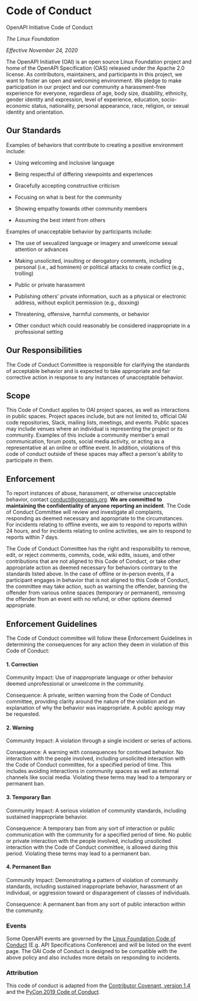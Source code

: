 # Code of Conduct

OpenAPI Initiative Code of Conduct

_The Linux Foundation_

_Effective November 24, 2020_

The OpenAPI Initiative (OAI) is an open source Linux Foundation project and home
of the OpenAPI Specification (OAS) released under the Apache 2.0 license. As
contributors, maintainers, and participants in this project, we want to foster
an open and welcoming environment. We pledge to make participation in our
project and our community a harassment-free experience for everyone, regardless
of age, body size, disability, ethnicity, gender identity and expression, level
of experience, education, socio-economic status, nationality, personal
appearance, race, religion, or sexual identity and orientation.

## Our Standards

Examples of behaviors that contribute to creating a positive environment
include:

- Using welcoming and inclusive language

- Being respectful of differing viewpoints and experiences

- Gracefully accepting constructive criticism

- Focusing on what is best for the community

- Showing empathy towards other community members

- Assuming the best intent from others

Examples of unacceptable behavior by participants include:

- The use of sexualized language or imagery and unwelcome sexual attention or
  advances

- Making unsolicited, insulting or derogatory comments, including personal
  (i.e., ad hominem) or political attacks to create conflict (e.g., trolling)

- Public or private harassment

- Publishing others' private information, such as a physical or electronic
  address, without explicit permission (e.g., doxxing)

- Threatening, offensive, harmful comments, or behavior

- Other conduct which could reasonably be considered inappropriate in a
  professional setting

## Our Responsibilities

The Code of Conduct Committee is responsible for clarifying the standards of
acceptable behavior and is expected to take appropriate and fair corrective
action in response to any instances of unacceptable behavior.

## Scope

This Code of Conduct applies to OAI project spaces, as well as interactions in
public spaces. Project spaces include, but are not limited to, official OAI code
repositories, Slack, mailing lists, meetings, and events. Public spaces may
include venues where an individual is representing the project or its community.
Examples of this include a community member's email communication, forum posts,
social media activity, or acting as a representative at an online or offline
event. In addition, violations of this code of conduct outside of these spaces
may affect a person's ability to participate in them.

## Enforcement

To report instances of abuse, harassment, or otherwise unacceptable behavior,
contact [conduct@openapis.org](mailto:conduct@openapis.org). **We are committed
to maintaining the confidentiality of anyone reporting an incident**. The Code
of Conduct Committee will review and investigate all complaints, responding as
deemed necessary and appropriate to the circumstances. For incidents relating to
offline events, we aim to respond to reports within 24 hours, and for incidents
relating to online activities, we aim to respond to reports within 7 days.

The Code of Conduct Committee has the right and responsibility to remove, edit,
or reject comments, commits, code, wiki edits, issues, and other contributions
that are not aligned to this Code of Conduct, or take other appropriate action
as deemed necessary for behaviors contrary to the standards listed above. In the
case of offline or in-person events, if a participant engages in behavior that
is not aligned to this Code of Conduct, the committee may take action, such as
warning the offender, banning the offender from various online spaces (temporary
or permanent), removing the offender from an event with no refund, or other
options deemed appropriate.

## Enforcement Guidelines

The Code of Conduct committee will follow these Enforcement Guidelines in
determining the consequences for any action they deem in violation of this Code
of Conduct:

#### 1. Correction

Community Impact: Use of inappropriate language or other behavior deemed
unprofessional or unwelcome in the community.

Consequence: A private, written warning from the Code of Conduct committee,
providing clarity around the nature of the violation and an explanation of why
the behavior was inappropriate. A public apology may be requested.

#### 2. Warning

Community Impact: A violation through a single incident or series of actions.

Consequence: A warning with consequences for continued behavior. No interaction
with the people involved, including unsolicited interaction with the Code of
Conduct committee, for a specified period of time. This includes avoiding
interactions in community spaces as well as external channels like social media.
Violating these terms may lead to a temporary or permanent ban.

#### 3. Temporary Ban

Community Impact: A serious violation of community standards, including
sustained inappropriate behavior.

Consequence: A temporary ban from any sort of interaction or public
communication with the community for a specified period of time. No public or
private interaction with the people involved, including unsolicited interaction
with the Code of Conduct committee, is allowed during this period. Violating
these terms may lead to a permanent ban.

#### 4. Permanent Ban

Community Impact: Demonstrating a pattern of violation of community standards,
including sustained inappropriate behavior, harassment of an individual, or
aggression toward or disparagement of classes of individuals.

Consequence: A permanent ban from any sort of public interaction within the
community.

### Events

Some OpenAPI events are governed by the
[Linux Foundation Code of Conduct](https://events.linuxfoundation.org/about/code-of-conduct/)
(E.g. API Specifications Conference) and will be listed on the event page. The
OAI Code of Conduct is designed to be compatible with the above policy and also
includes more details on responding to incidents.

### Attribution

This code of conduct is adapted from the
[Contributor Covenant, version 1.4](https://www.contributor-covenant.org/version/1/4/code-of-conduct)
and the
[PyCon 2019 Code of Conduct](https://us.pycon.org/2019/about/code-of-conduct/).
